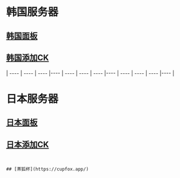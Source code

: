 

# 韩国服务器 
## [韩国面板](http://193.123.240.255:5700)                                      
## [韩国添加CK](http://193.123.240.255:5800)  


####
####
|  ----  | ----   | ----  |----  |  ----  | ----   | ----  |----  |  ----  | ----   | ----  |----  |  
####
####


# 日本服务器
## [日本面板](http://138.2.43.149:5700)                                        
## [日本添加CK](http://138.2.43.149:5800)  
##


```  

## [茶狐杯](https://cupfox.app/)      

